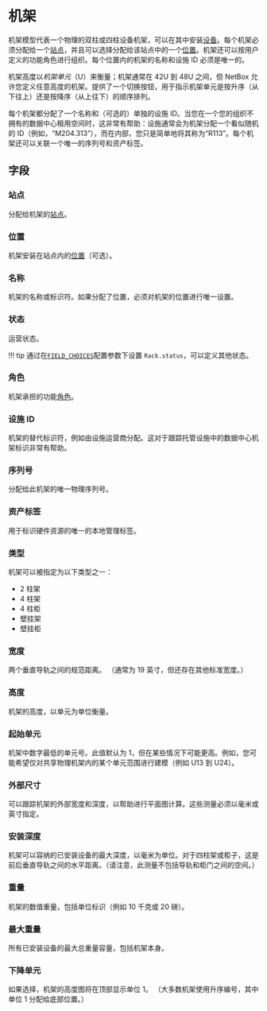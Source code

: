 # 机架

机架模型代表一个物理的双柱或四柱设备机架，可以在其中安装[设备](./device.md)。每个机架必须分配给一个[站点](./site.md)，并且可以选择分配给该站点中的一个[位置](./location.md)。机架还可以按用户定义的功能角色进行组织。每个位置内的机架的名称和设施 ID 必须是唯一的。

机架高度以*机架单元*（U）来衡量；机架通常在 42U 到 48U 之间，但 NetBox 允许您定义任意高度的机架。提供了一个切换按钮，用于指示机架单元是按升序（从下往上）还是按降序（从上往下）的顺序排列。

每个机架都分配了一个名称和（可选的）单独的设施 ID。当您在一个您的组织不拥有的数据中心租用空间时，这非常有帮助：设施通常会为机架分配一个看似随机的 ID（例如，“M204.313”），而在内部，您只是简单地将其称为“R113”。每个机架还可以关联一个唯一的序列号和资产标签。

## 字段

### 站点

分配给机架的[站点](./site.md)。

### 位置

机架安装在站点内的[位置](./location.md)（可选）。

### 名称

机架的名称或标识符。如果分配了位置，必须对机架的位置进行唯一设置。

### 状态

运营状态。

!!! tip
    通过在[`FIELD_CHOICES`](../../configuration/data-validation.md#field_choices)配置参数下设置 `Rack.status`，可以定义其他状态。

### 角色

机架承担的功能[角色](./rackrole.md)。

### 设施 ID

机架的替代标识符，例如由设施运营商分配。这对于跟踪托管设施中的数据中心机架标识非常有帮助。

### 序列号

分配给此机架的唯一物理序列号。

### 资产标签

用于标识硬件资源的唯一的本地管理标签。

### 类型

机架可以被指定为以下类型之一：

* 2 柱架
* 4 柱架
* 4 柱柜
* 壁挂架
* 壁挂柜

### 宽度

两个垂直导轨之间的规范距离。 （通常为 19 英寸，但还存在其他标准宽度。）

### 高度

机架的高度，以单元为单位衡量。

### 起始单元

机架中数字最低的单元号。此值默认为 1，但在某些情况下可能更高。例如，您可能希望仅对共享物理机架内的某个单元范围进行建模（例如 U13 到 U24）。

### 外部尺寸

可以跟踪机架的外部宽度和深度，以帮助进行平面图计算。这些测量必须以毫米或英寸指定。

### 安装深度

机架可以容纳的已安装设备的最大深度，以毫米为单位。对于四柱架或柜子，这是前后垂直导轨之间的水平距离。（请注意，此测量不包括导轨和柜门之间的空间。）

### 重量

机架的数值重量，包括单位标识（例如 10 千克或 20 磅）。

### 最大重量

所有已安装设备的最大总重量容量，包括机架本身。

### 下降单元

如果选择，机架的高度图将在顶部显示单位 1。 （大多数机架使用升序编号，其中单位 1 分配给底部位置。）
